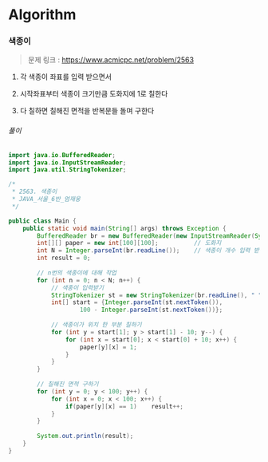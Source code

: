 # Algorithm

### 색종이

> 문제 링크 : https://www.acmicpc.net/problem/2563



  1. 각 색종이 좌표를 입력 받으면서

2. 시작좌표부터 색종이 크기만큼 도화지에 1로 칠한다

3. 다 칠하면 칠해진 면적을 반복문들 돌며 구한다




###### 풀이

~~~java
import java.io.BufferedReader;
import java.io.InputStreamReader;
import java.util.StringTokenizer;

/*
 * 2563. 색종이
 * JAVA_서울_6반_엄재웅
 */

public class Main {
	public static void main(String[] args) throws Exception {
		BufferedReader br = new BufferedReader(new InputStreamReader(System.in));
		int[][] paper = new int[100][100];			// 도화지
		int N = Integer.parseInt(br.readLine());	// 색종이 개수 입력 받기
		int result = 0;
		
		// n번의 색종이에 대해 작업
		for (int n = 0; n < N; n++) {
			// 색종이 입력받기
			StringTokenizer st = new StringTokenizer(br.readLine(), " ");
			int[] start = {Integer.parseInt(st.nextToken()), 
					100 - Integer.parseInt(st.nextToken())};
			
			// 색종이가 위치 한 부분 칠하기
			for (int y = start[1]; y > start[1] - 10; y--) {
				for (int x = start[0]; x < start[0] + 10; x++) {
					paper[y][x] = 1;
				}
			}
		}
		
		// 칠해진 면적 구하기
		for (int y = 0; y < 100; y++) {
			for (int x = 0; x < 100; x++) {
				if(paper[y][x] == 1)	result++;
			}
		}
		
		System.out.println(result);
	}
}
~~~
